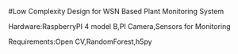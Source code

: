 #Low Complexity Design for WSN Based Plant Monitoring System 

Hardware:RaspberryPI 4 model B,PI Camera,Sensors for Monitoring


Requirements:Open CV,RandomForest,h5py

